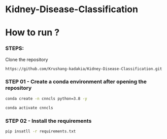 # Kidney-Disease-Classification

# How to run ?

### STEPS:

Clone the repository

```bash
https://github.com/Krushang-kadakia/Kidney-Disease-Classification.git
```

### STEP 01 - Create a conda environment after opening the repository

```bash
conda create -n cnncls python=3.8 -y
```

```bash
conda activate cnncls
```

### STEP 02 - Install the requirements

```bash
pip insatll -r requirements.txt